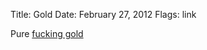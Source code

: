 Title: Gold
Date: February 27, 2012
Flags: link

Pure [fucking gold][1]

[1]: http://www.huffingtonpost.com/2013/02/26/earlie-johnsons-stolen-porn_n_2766196.html
